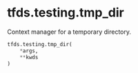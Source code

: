 <div itemscope itemtype="http://developers.google.com/ReferenceObject">
<meta itemprop="name" content="tfds.testing.tmp_dir" />
<meta itemprop="path" content="Stable" />
</div>

# tfds.testing.tmp_dir

Context manager for a temporary directory.

``` python
tfds.testing.tmp_dir(
    *args,
    **kwds
)
```

<!-- Placeholder for "Used in" -->

